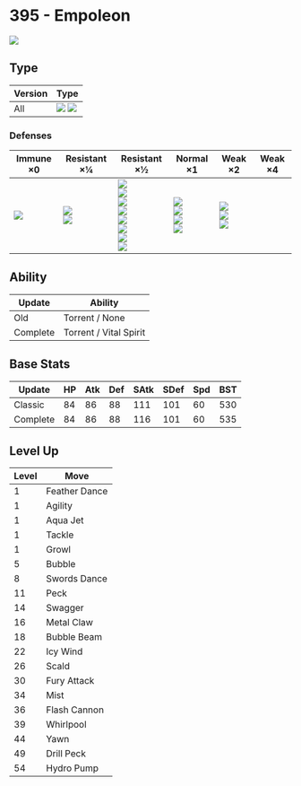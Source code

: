 # 395 - Empoleon
![][395]

## Type

Version | Type
---     | ---
All     | ![][water]  ![][steel]

### Defenses

Immune ×0       | Resistant ×¼               | Resistant ×½                                                                                                       | Normal ×1                                              | Weak ×2                                           | Weak ×4
---             | ---                        | ---                                                                                                                | ---                                                    | ---                                               | ---
![][poison]<br> | ![][steel]<br>![][ice]<br> | ![][normal]<br>![][flying]<br>![][rock]<br>![][bug]<br>![][water]<br>![][psychic]<br>![][dragon]<br>![][fairy]<br> | ![][ghost]<br>![][fire]<br>![][grass]<br>![][dark]<br> | ![][fighting]<br>![][ground]<br>![][electric]<br> | &nbsp;

## Ability

Update   | Ability
---      | ---
Old      | Torrent / None
Complete | Torrent / Vital Spirit

## Base Stats

Update   | HP  | Atk | Def | SAtk | SDef | Spd | BST
---      | --- | --- | --- | ---  | ---  | --- | ---
Classic  | 84  | 86  | 88  | 111  | 101  | 60  | 530
Complete | 84  | 86  | 88  | 116  | 101  | 60  | 535

## Level Up

Level | Move
---   | ---
1     | Feather Dance
1     | Agility
1     | Aqua Jet
1     | Tackle
1     | Growl
5     | Bubble
8     | Swords Dance
11    | Peck
14    | Swagger
16    | Metal Claw
18    | Bubble Beam
22    | Icy Wind
26    | Scald
30    | Fury Attack
34    | Mist
36    | Flash Cannon
39    | Whirlpool
44    | Yawn
49    | Drill Peck
54    | Hydro Pump

[395]: ../img/pokemon/395.png
[normal]: ../img/types/normal.png
[fire]: ../img/types/fire.png
[fighting]: ../img/types/fighting.png
[water]: ../img/types/water.png
[flying]: ../img/types/flying.png
[grass]: ../img/types/grass.png
[poison]: ../img/types/poison.png
[electric]: ../img/types/electric.png
[ground]: ../img/types/ground.png
[psychic]: ../img/types/psychic.png
[rock]: ../img/types/rock.png
[ice]: ../img/types/ice.png
[bug]: ../img/types/bug.png
[dragon]: ../img/types/dragon.png
[ghost]: ../img/types/ghost.png
[dark]: ../img/types/dark.png
[steel]: ../img/types/steel.png
[fairy]: ../img/types/fairy.png
